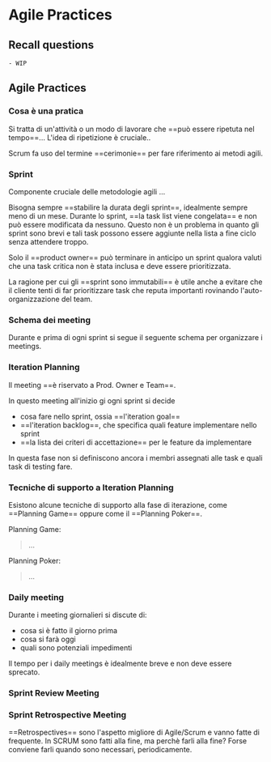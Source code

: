 # Agile Practices

## Recall questions
    - WIP

## Agile Practices

### Cosa è una pratica

Si tratta di un'attività o un modo di lavorare che ==può essere ripetuta nel tempo==...
L'idea di ripetizione è cruciale..

Scrum fa uso del termine ==cerimonie== per fare riferimento ai metodi agili.

### Sprint

Componente cruciale delle metodologie agili ...

Bisogna sempre ==stabilire la durata degli sprint==, idealmente sempre meno di un mese. Durante lo sprint, ==la task list viene congelata== e non può essere modificata da nessuno. Questo non è un problema in quanto gli sprint sono brevi e tali task possono essere aggiunte nella lista a fine ciclo senza attendere troppo.

Solo il ==product owner== può terminare in anticipo un sprint qualora valuti che una task critica non è stata inclusa e deve essere prioritizzata.

La ragione per cui gli ==sprint sono immutabili== è utile anche a evitare che il cliente tenti di far prioritizzare task che reputa importanti rovinando l'auto-organizzazione del team.

### Schema dei meeting

Durante e prima di ogni sprint si segue il seguente schema per organizzare i meetings.

### Iteration Planning

Il meeting ==è riservato a Prod. Owner e Team==.

In questo meeting all'inizio gi ogni sprint si decide
- cosa fare nello sprint, ossia ==l'iteration goal==
- ==l'iteration backlog==, che specifica quali feature implementare nello sprint
- ==la lista dei criteri di accettazione== per le feature da implementare

In questa fase non si definiscono ancora i membri assegnati alle task e quali task di testing fare. 

### Tecniche di supporto a Iteration Planning

Esistono alcune tecniche di supporto alla fase di iterazione, come ==Planning Game== oppure come il ==Planning Poker==.

Planning Game:
>...

Planning Poker:
>...

### Daily meeting

Durante i meeting giornalieri si discute di:
- cosa si è fatto il giorno prima
- cosa si farà oggi
- quali sono potenziali impedimenti

Il tempo per i daily meetings è idealmente breve e non deve essere sprecato.

### Sprint Review Meeting


### Sprint Retrospective Meeting

==Retrospectives== sono l'aspetto migliore di Agile/Scrum e vanno fatte di frequente. In SCRUM sono fatti alla fine, ma perchè farli alla fine? 
Forse conviene farli quando sono necessari, periodicamente.
